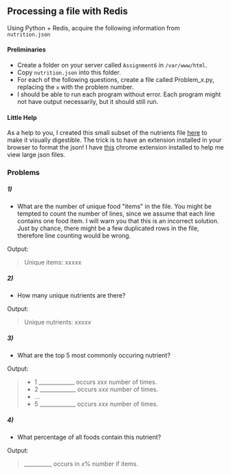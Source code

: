 ## Processing a file with Redis

Using Python + Redis, acquire the following information from `nutrition.json`

#### Preliminaries

- Create a folder on your server called `Assignment6` in `/var/www/html`.
- Copy `nutrition.json` into this folder.
- For each of the following questions, create a file called Problem_x.py, replacing the `x` with the problem number.
- I should be able to run each program without error. Each program might not have output necessarily, but it should still run.

#### Little Help

As a help to you, I created this small subset of the nutrients file [here](http://cs.mwsu.edu/~griffin/redis/xaa) to make it visually digestible. The trick is to have an extension installed in your browser to format the json! I have [this](https://chrome.google.com/webstore/detail/jsonview/chklaanhfefbnpoihckbnefhakgolnmc) chrome extension installed to help me view large json files.

### Problems

##### 1)

- What are the number of unique food "items" in the file. You might be tempted to count the number of lines, since we assume that each line contains one food item. I will warn you that this is an incorrect solution. Just by chance, there might be a few duplicated rows in the file, therefore line counting would be wrong.

Output:
>Unique items: xxxxx

##### 2)

- How many unique nutrients are there?

Output:
>Unique nutrients: _xxxxx_

##### 3)
- What are the top 5 most commonly occuring nutrient?

Output:
> - 1 _____________ occurs _xxx_ number of times.
> - 2 _____________ occurs _xxx_ number of times.
> - ...
> - 5 _____________ occurs _xxx_ number of times.


##### 4)
- What percentage of all foods contain this nutrient?

Output:
> __________ occurs in _x_% number if items.






